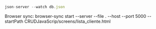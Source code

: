 ```js
json-server --watch db.json
```

Browser sync: browser-sync start --server --file . --host --port 5000 --startPath CRUDJavaScrip/screens/lista_cliente.html
